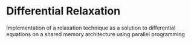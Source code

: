 Differential Relaxation
=======================
Implementation of a relaxation technique as a solution to differential equations on a shared memory architecture using parallel programming
